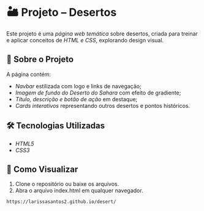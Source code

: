 # 🏜️ Projeto – Desertos  

Este projeto é uma *página web temática* sobre desertos, criada para treinar e aplicar conceitos de *HTML e CSS*, explorando design visual.  

## 📌 Sobre o Projeto  
A página contém:  
- *Navbar* estilizada com logo e links de navegação;  
- *Imagem de fundo do Deserto do Sahara* com efeito de gradiente;  
- *Título, descrição e botão de ação* em destaque;  
- *Cards interativos* representando outros desertos e pontos históricos.

## 🛠 Tecnologias Utilizadas  
- *HTML5*  
- *CSS3*  

## 👀 Como Visualizar  
1. Clone o repositório ou baixe os arquivos.  
2. Abra o arquivo index.html em qualquer navegador.
   
```bash
https://larissasantos2.github.io/desert/
